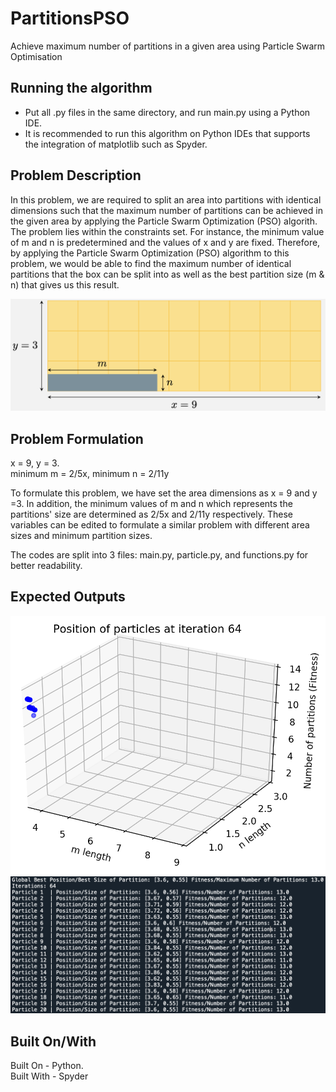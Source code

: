 # PartitionsPSO
Achieve maximum number of partitions in a given area using Particle Swarm Optimisation

## Running the algorithm
- Put all .py files in the same directory, and run main.py using a Python IDE.  
- It is recommended to run this algorithm on Python IDEs that supports the integration of matplotlib such as Spyder.

## Problem Description
In this problem, we are required to split an area into partitions with identical dimensions such that the maximum number of partitions can be achieved in the given area by applying the Particle Swarm Optimization (PSO) algorith. The problem lies within the constraints set. For instance, the minimum value of m and n is predetermined and the values of x and y are fixed. Therefore, by applying the Particle Swarm Optimization (PSO) algorithm to this problem, we would be able to find the maximum number of identical partitions that the box can be split into as well as the best partition size (m & n) that gives us this result.

![Problem_Description](resources/Problem_Description.png)

## Problem Formulation
x = 9, y = 3.  
minimum m = 2/5x, minimum n = 2/11y

To formulate this problem, we have set the area dimensions as x = 9 and y =3. In addition, the minimum values of m and n which represents the partitions' size are determined as 2/5x and 2/11y respectively. These variables can be edited to formulate a similar problem with different area sizes and minimum partition sizes.

The codes are split into 3 files: main.py, particle.py, and functions.py for better readability.

## Expected Outputs

![Expected_Output1](resources/Expected_Output1.png)
![Expected_Output2](resources/Expected_Output2.png)

## Built On/With
Built On - Python.  
Built With - Spyder
